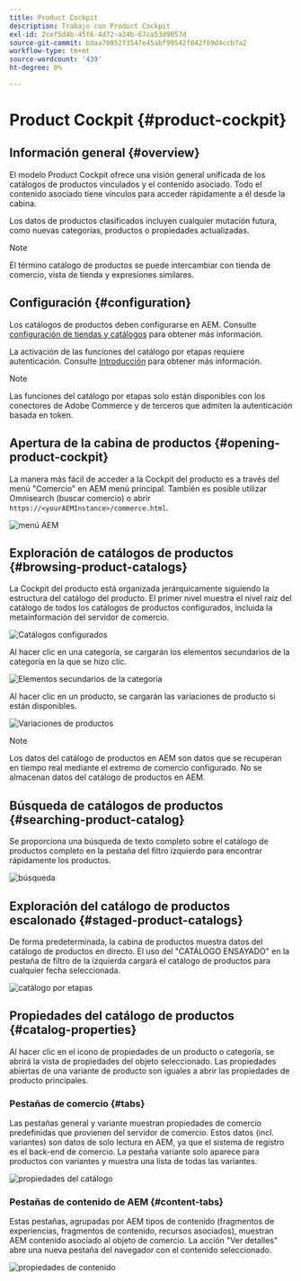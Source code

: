 ```yaml
---
title: Product Cockpit
description: Trabajo con Product Cockpit
exl-id: 2cef5d4b-45f6-4d72-a24b-67ca53d9057d
source-git-commit: bdaa70052f3547e45abf99542f042f69d4ccb7a2
workflow-type: tm+mt
source-wordcount: '439'
ht-degree: 0%

---
```


# Product Cockpit {#product-cockpit}

## Información general {#overview}

El modelo Product Cockpit ofrece una visión general unificada de los catálogos de productos vinculados y el contenido asociado. Todo el contenido asociado tiene vínculos para acceder rápidamente a él desde la cabina.

Los datos de productos clasificados incluyen cualquier mutación futura, como nuevas categorías, productos o propiedades actualizadas.

>[!NOTE]
>
>El término catálogo de productos se puede intercambiar con tienda de comercio, vista de tienda y expresiones similares.

## Configuración {#configuration}

Los catálogos de productos deben configurarse en AEM. Consulte [configuración de tiendas y catálogos](https://experienceleague.adobe.com/docs/experience-manager-cloud-service/content-and-commerce/storefront/getting-started.html?#catalog) para obtener más información.

La activación de las funciones del catálogo por etapas requiere autenticación. Consulte [Introducción](https://experienceleague.adobe.com/docs/experience-manager-cloud-service/content-and-commerce/storefront/getting-started.html) para obtener más información.

>[!NOTE]
>
>Las funciones del catálogo por etapas solo están disponibles con los conectores de Adobe Commerce y de terceros que admiten la autenticación basada en token.

## Apertura de la cabina de productos {#opening-product-cockpit}

La manera más fácil de acceder a la Cockpit del producto es a través del menú &quot;Comercio&quot; en AEM menú principal. También es posible utilizar Omnisearch (buscar comercio) o abrir `https://<yourAEMInstance>/commerce.html`.

![menú AEM](../assets/aem-menu.png)

## Exploración de catálogos de productos {#browsing-product-catalogs}

La Cockpit del producto está organizada jerárquicamente siguiendo la estructura del catálogo del producto. El primer nivel muestra el nivel raíz del catálogo de todos los catálogos de productos configurados, incluida la metainformación del servidor de comercio.

![Catálogos configurados](../assets/catalog-overview.png)

Al hacer clic en una categoría, se cargarán los elementos secundarios de la categoría en la que se hizo clic.

![Elementos secundarios de la categoría](../assets/catalog-category-children.png)

Al hacer clic en un producto, se cargarán las variaciones de producto si están disponibles.

![Variaciones de productos](../assets/catalog-product-variation.png)

>[!NOTE]
>
>Los datos del catálogo de productos en AEM son datos que se recuperan en tiempo real mediante el extremo de comercio configurado. No se almacenan datos del catálogo de productos en AEM.

## Búsqueda de catálogos de productos {#searching-product-catalog}

Se proporciona una búsqueda de texto completo sobre el catálogo de productos completo en la pestaña del filtro izquierdo para encontrar rápidamente los productos.

![búsqueda](../assets/search-cockpit.png)

## Exploración del catálogo de productos escalonado {#staged-product-catalogs}

De forma predeterminada, la cabina de productos muestra datos del catálogo de productos en directo. El uso del &quot;CATÁLOGO ENSAYADO&quot; en la pestaña de filtro de la izquierda cargará el catálogo de productos para cualquier fecha seleccionada.

![catálogo por etapas](../assets/staged-cockpit.png)

## Propiedades del catálogo de productos {#catalog-properties}

Al hacer clic en el icono de propiedades de un producto o categoría, se abrirá la vista de propiedades del objeto seleccionado. Las propiedades abiertas de una variante de producto son iguales a abrir las propiedades de producto principales.

### Pestañas de comercio {#tabs}

Las pestañas general y variante muestran propiedades de comercio predefinidas que provienen del servidor de comercio. Estos datos (incl. variantes) son datos de solo lectura en AEM, ya que el sistema de registro es el back-end de comercio. La pestaña variante solo aparece para productos con variantes y muestra una lista de todas las variantes.

![propiedades del catálogo](../assets/catalog-properties.png)

### Pestañas de contenido de AEM {#content-tabs}

Estas pestañas, agrupadas por AEM tipos de contenido (fragmentos de experiencias, fragmentos de contenido, recursos asociados), muestran AEM contenido asociado al objeto de comercio. La acción &quot;Ver detalles&quot; abre una nueva pestaña del navegador con el contenido seleccionado.

![propiedades de contenido](../assets/content-properties.png)
